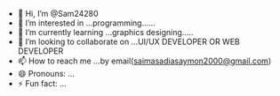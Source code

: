 - 👋 Hi, I’m @Sam24280
- 👀 I’m interested in ...programming......
- 🌱 I’m currently learning ...graphics designing.....
- 💞️ I’m looking to collaborate on ...UI/UX DEVELOPER OR WEB DEVELOPER
- 📫 How to reach me ...by email(saimasadiasaymon2000@gmail.com)
- 😄 Pronouns: ...
- ⚡ Fun fact: ...

<!---
Sam24280/Sam24280 is a ✨ special ✨ repository because its `README.md` (this file) appears on your GitHub profile.
You can click the Preview link to take a look at your changes.
--->
